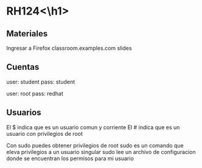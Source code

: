 <h1>RH124<\h1>

Materiales
-------------------------
Ingresar a Firefox
classroom.examples.com
<content>slides

Cuentas
-------------------------
user: student
pass: student

user: root
pass: redhat

Usuarios
-------------------------
El $ indica que es un usuario comun y corriente
El # indica que es un usuario con privilegios de root

Con sudo puedes obtener privilegios de root
sudo es un comando que eleva privilegios a un usuario singular
sudo lee un archivo de configuracion donde se encuentran los permisos para mi usuario

